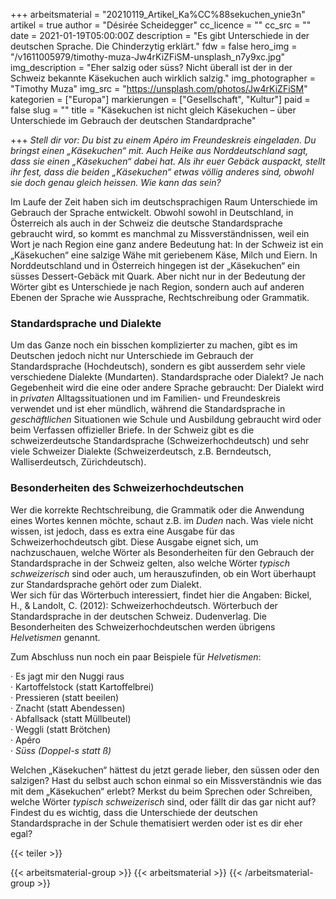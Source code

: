 +++
arbeitsmaterial = "20210119_Artikel_Ka%CC%88sekuchen_ynie3n"
artikel = true
author = "Désirée Scheidegger"
cc_licence = ""
cc_src = ""
date = 2021-01-19T05:00:00Z
description = "Es gibt Unterschiede in der deutschen Sprache. Die Chinderzytig erklärt."
fdw = false
hero_img = "/v1611005979/timothy-muza-Jw4rKiZFiSM-unsplash_n7y9xc.jpg"
img_description = "Eher salzig oder süss? Nicht überall ist der in der Schweiz bekannte Käsekuchen auch wirklich salzig."
img_photographer = "Timothy Muza"
img_src = "https://unsplash.com/photos/Jw4rKiZFiSM"
kategorien = ["Europa"]
markierungen = ["Gesellschaft", "Kultur"]
paid = false
slug = ""
title = "Käsekuchen ist nicht gleich Käsekuchen – über Unterschiede im Gebrauch der deutschen Standardprache"

+++
_Stell dir vor: Du bist zu einem Apéro im Freundeskreis eingeladen. Du bringst einen „Käsekuchen“ mit. Auch Heike aus Norddeutschland sagt, dass sie einen „Käsekuchen“ dabei hat. Als ihr euer Gebäck auspackt, stellt ihr fest, dass die beiden „Käsekuchen“ etwas völlig anderes sind, obwohl sie doch genau gleich heissen. Wie kann das sein?_

Im Laufe der Zeit haben sich im deutschsprachigen Raum Unterschiede im Gebrauch der Sprache entwickelt. Obwohl sowohl in Deutschland, in Österreich als auch in der Schweiz die deutsche Standardsprache gebraucht wird, so kommt es manchmal zu Missverständnissen, weil ein Wort je nach Region eine ganz andere Bedeutung hat: In der Schweiz ist ein „Käsekuchen“ eine salzige Wähe mit geriebenem Käse, Milch und Eiern. In Norddeutschland und in Österreich hingegen ist der „Käsekuchen“ ein süsses Dessert-Gebäck mit Quark. Aber nicht nur in der Bedeutung der Wörter gibt es Unterschiede je nach Region, sondern auch auf anderen Ebenen der Sprache wie Aussprache, Rechtschreibung oder Grammatik.

### Standardsprache und Dialekte

Um das Ganze noch ein bisschen komplizierter zu machen, gibt es im Deutschen jedoch nicht nur Unterschiede im Gebrauch der Standardsprache (Hochdeutsch), sondern es gibt ausserdem sehr viele verschiedene Dialekte (Mundarten). Standardsprache oder Dialekt? Je nach Gegebenheit wird die eine oder andere Sprache gebraucht: Der Dialekt wird in _privaten_ Alltagssituationen und im Familien- und Freundeskreis verwendet und ist eher mündlich, während die Standardsprache in _geschäftlichen_ Situationen wie Schule und Ausbildung gebraucht wird oder beim Verfassen offizieller Briefe. In der Schweiz gibt es die schweizerdeutsche Standardsprache (Schweizerhochdeutsch) und sehr viele Schweizer Dialekte (Schweizerdeutsch, z.B. Berndeutsch, Walliserdeutsch, Zürichdeutsch).

### Besonderheiten des Schweizerhochdeutschen

Wer die korrekte Rechtschreibung, die Grammatik oder die Anwendung eines Wortes kennen möchte, schaut z.B. im _Duden_ nach. Was viele nicht wissen, ist jedoch, dass es extra eine Ausgabe für das Schweizerhochdeutsch gibt. Diese Ausgabe eignet sich, um nachzuschauen, welche Wörter als Besonderheiten für den Gebrauch der Standardsprache in der Schweiz gelten, also welche Wörter _typisch schweizerisch_ sind oder auch, um herauszufinden, ob ein Wort überhaupt zur Standardsprache gehört oder zum Dialekt.  
Wer sich für das Wörterbuch interessiert, findet hier die Angaben: Bickel, H., & Landolt, C. (2012): Schweizerhochdeutsch. Wörterbuch der Standardsprache in der deutschen Schweiz. Dudenverlag. Die Besonderheiten des Schweizerhochdeutschen werden übrigens _Helvetismen_ genannt.

Zum Abschluss nun noch ein paar Beispiele für _Helvetismen_:

· Es jagt mir den Nuggi raus  
· Kartoffelstock (statt Kartoffelbrei)  
· Pressieren (statt beeilen)  
· Znacht (statt Abendessen)  
· Abfallsack (statt Müllbeutel)  
· Weggli (statt Brötchen)  
· Apéro  
· _Süss (Doppel-s statt ß)_

Welchen „Käsekuchen“ hättest du jetzt gerade lieber, den süssen oder den salzigen? Hast du selbst auch schon einmal so ein Missverständnis wie das mit dem „Käsekuchen“ erlebt? Merkst du beim Sprechen oder Schreiben, welche Wörter _typisch schweizerisch_ sind, oder fällt dir das gar nicht auf? Findest du es wichtig, dass die Unterschiede der deutschen Standardsprache in der Schule thematisiert werden oder ist es dir eher egal?

{{< teiler >}}

{{< arbeitsmaterial-group >}}
{{< arbeitsmaterial >}}
{{< /arbeitsmaterial-group >}}